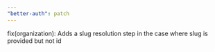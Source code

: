 ```yaml
---
"better-auth": patch
---
```


fix(organization): Adds a slug resolution step in the case where slug is provided but not id
